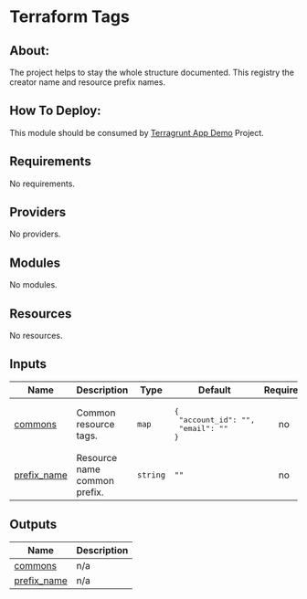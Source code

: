 # Terraform Tags

## About:

The project helps to stay the whole structure documented.
This registry the creator name and resource prefix names.

## How To Deploy:

This module should be consumed by [Terragrunt App Demo](https://github.com/Dev-Marques-Ops-Live-Infrastructure/terragrunt-app-demo) Project.

## Requirements

No requirements.

## Providers

No providers.

## Modules

No modules.

## Resources

No resources.

## Inputs

| Name | Description | Type | Default | Required |
|------|-------------|------|---------|:--------:|
| <a name="input_commons"></a> [commons](#input\_commons) | Common resource tags. | `map` | <pre>{<br>  "account_id": "",<br>  "email": ""<br>}</pre> | no |
| <a name="input_prefix_name"></a> [prefix\_name](#input\_prefix\_name) | Resource name common prefix. | `string` | `""` | no |

## Outputs

| Name | Description |
|------|-------------|
| <a name="output_commons"></a> [commons](#output\_commons) | n/a |
| <a name="output_prefix_name"></a> [prefix\_name](#output\_prefix\_name) | n/a |
